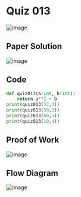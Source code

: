 # Quiz 013
![image](https://github.com/user-attachments/assets/5f2b281f-c2b8-47ef-8cee-541abdc749e6)

## Paper Solution
![image](https://github.com/user-attachments/assets/6d1aadf5-edc6-4ea2-b7ee-4421e970e235)

## Code
```.py
def quiz013(a:int, b:int):
    return a**2 + b
print(quiz013(37,3))
print(quiz013(58,2))
print(quiz013(60,5))
print(quiz013(10,4))
```
## Proof of Work
![image](https://github.com/user-attachments/assets/4b31d235-69e3-48a8-9bf5-a3fa98619b0c)

## Flow Diagram
![image](https://github.com/user-attachments/assets/2e11a668-0603-4a73-beec-e891151c49d5)

